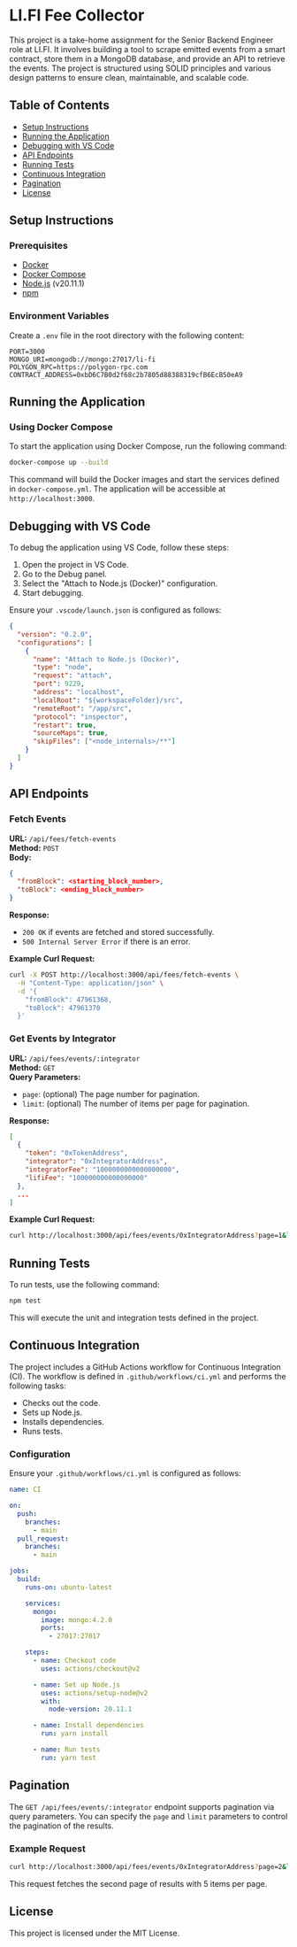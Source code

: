 # LI.FI Fee Collector

This project is a take-home assignment for the Senior Backend Engineer role at LI.FI. It involves building a tool to scrape emitted events from a smart contract, store them in a MongoDB database, and provide an API to retrieve the events. The project is structured using SOLID principles and various design patterns to ensure clean, maintainable, and scalable code.

## Table of Contents

- [Setup Instructions](#setup-instructions)
- [Running the Application](#running-the-application)
- [Debugging with VS Code](#debugging-with-vs-code)
- [API Endpoints](#api-endpoints)
- [Running Tests](#running-tests)
- [Continuous Integration](#continuous-integration)
- [Pagination](#pagination)
- [License](#license)

## Setup Instructions

### Prerequisites

- [Docker](https://www.docker.com/get-started)
- [Docker Compose](https://docs.docker.com/compose/install/)
- [Node.js](https://nodejs.org/en/) (v20.11.1)
- [npm](https://www.npmjs.com/get-npm)

### Environment Variables

Create a `.env` file in the root directory with the following content:

```env
PORT=3000
MONGO_URI=mongodb://mongo:27017/li-fi
POLYGON_RPC=https://polygon-rpc.com
CONTRACT_ADDRESS=0xbD6C7B0d2f68c2b7805d88388319cfB6EcB50eA9
```

## Running the Application

### Using Docker Compose

To start the application using Docker Compose, run the following command:

```bash
docker-compose up --build
```

This command will build the Docker images and start the services defined in `docker-compose.yml`. The application will be accessible at `http://localhost:3000`.

## Debugging with VS Code

To debug the application using VS Code, follow these steps:

1. Open the project in VS Code.
2. Go to the Debug panel.
3. Select the "Attach to Node.js (Docker)" configuration.
4. Start debugging.

Ensure your `.vscode/launch.json` is configured as follows:

```json
{
  "version": "0.2.0",
  "configurations": [
    {
      "name": "Attach to Node.js (Docker)",
      "type": "node",
      "request": "attach",
      "port": 9229,
      "address": "localhost",
      "localRoot": "${workspaceFolder}/src",
      "remoteRoot": "/app/src",
      "protocol": "inspector",
      "restart": true,
      "sourceMaps": true,
      "skipFiles": ["<node_internals>/**"]
    }
  ]
}
```

## API Endpoints

### Fetch Events

**URL:** `/api/fees/fetch-events`  
**Method:** `POST`  
**Body:**

```json
{
  "fromBlock": <starting_block_number>,
  "toBlock": <ending_block_number>
}
```

**Response:**
- `200 OK` if events are fetched and stored successfully.
- `500 Internal Server Error` if there is an error.

**Example Curl Request:**

```bash
curl -X POST http://localhost:3000/api/fees/fetch-events \
  -H "Content-Type: application/json" \
  -d '{
    "fromBlock": 47961368,
    "toBlock": 47961370
  }'
```

### Get Events by Integrator

**URL:** `/api/fees/events/:integrator`  
**Method:** `GET`  
**Query Parameters:**
- `page`: (optional) The page number for pagination.
- `limit`: (optional) The number of items per page for pagination.

**Response:**

```json
[
  {
    "token": "0xTokenAddress",
    "integrator": "0xIntegratorAddress",
    "integratorFee": "1000000000000000000",
    "lifiFee": "100000000000000000"
  },
  ...
]
```

**Example Curl Request:**

```bash
curl http://localhost:3000/api/fees/events/0xIntegratorAddress?page=1&limit=10
```

## Running Tests

To run tests, use the following command:

```bash
npm test
```

This will execute the unit and integration tests defined in the project.

## Continuous Integration

The project includes a GitHub Actions workflow for Continuous Integration (CI). The workflow is defined in `.github/workflows/ci.yml` and performs the following tasks:

- Checks out the code.
- Sets up Node.js.
- Installs dependencies.
- Runs tests.

### Configuration

Ensure your `.github/workflows/ci.yml` is configured as follows:

```yaml
name: CI

on:
  push:
    branches:
      - main
  pull_request:
    branches:
      - main

jobs:
  build:
    runs-on: ubuntu-latest

    services:
      mongo:
        image: mongo:4.2.0
        ports:
          - 27017:27017

    steps:
      - name: Checkout code
        uses: actions/checkout@v2

      - name: Set up Node.js
        uses: actions/setup-node@v2
        with:
          node-version: 20.11.1

      - name: Install dependencies
        run: yarn install

      - name: Run tests
        run: yarn test
```

## Pagination

The `GET /api/fees/events/:integrator` endpoint supports pagination via query parameters. You can specify the `page` and `limit` parameters to control the pagination of the results.

### Example Request

```bash
curl http://localhost:3000/api/fees/events/0xIntegratorAddress?page=2&limit=5
```

This request fetches the second page of results with 5 items per page.

## License

This project is licensed under the MIT License.
